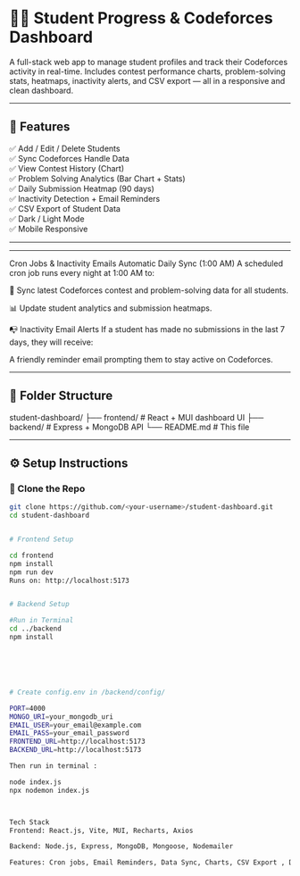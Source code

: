 # 🧑‍🎓 Student Progress & Codeforces Dashboard

A full-stack web app to manage student profiles and track their Codeforces activity in real-time. Includes contest performance charts, problem-solving stats, heatmaps, inactivity alerts, and CSV export — all in a responsive and clean dashboard.

---


## 🚀 Features

✅ Add / Edit / Delete Students  
✅ Sync Codeforces Handle Data  
✅ View Contest History (Chart)  
✅ Problem Solving Analytics (Bar Chart + Stats)  
✅ Daily Submission Heatmap (90 days)  
✅ Inactivity Detection + Email Reminders  
✅ CSV Export of Student Data  
✅ Dark / Light Mode  
✅ Mobile Responsive

---

---

Cron Jobs & Inactivity Emails
Automatic Daily Sync (1:00 AM)
A scheduled cron job runs every night at 1:00 AM to:

🔁 Sync latest Codeforces contest and problem-solving data for all students.

📊 Update student analytics and submission heatmaps.

📭 Inactivity Email Alerts
If a student has made no submissions in the last 7 days, they will receive:

A friendly reminder email prompting them to stay active on Codeforces.

---



## 📁 Folder Structure

student-dashboard/
├── frontend/ # React + MUI dashboard UI
├── backend/ # Express + MongoDB API
└── README.md # This file


---


## ⚙️ Setup Instructions

### 🔁 Clone the Repo

```bash
git clone https://github.com/<your-username>/student-dashboard.git
cd student-dashboard


# Frontend Setup

cd frontend
npm install
npm run dev   
Runs on: http://localhost:5173


# Backend Setup

#Run in Terminal 
cd ../backend
npm install






# Create config.env in /backend/config/

PORT=4000
MONGO_URI=your_mongodb_uri
EMAIL_USER=your_email@example.com
EMAIL_PASS=your_email_password
FRONTEND_URL=http://localhost:5173
BACKEND_URL=http://localhost:5173

Then run in terminal :

node index.js     
npx nodemon index.js



Tech Stack
Frontend: React.js, Vite, MUI, Recharts, Axios

Backend: Node.js, Express, MongoDB, Mongoose, Nodemailer

Features: Cron jobs, Email Reminders, Data Sync, Charts, CSV Export , Dark Mode